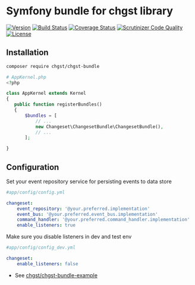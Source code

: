 # Symfony bundle for chgst library

<!-- 0.2.0 -->

[![Version](https://img.shields.io/packagist/v/chgst/chgst-bundle.svg?style=flat-square)](https://packagist.org/packages/chgst/chgst-bundle)
[![Build Status](https://travis-ci.org/chgst/chgst-bundle.svg?branch=develop)](https://travis-ci.org/chgst/chgst-bundle)
[![Coverage Status](https://coveralls.io/repos/github/chgst/chgst-bundle/badge.svg?branch=develop)](https://coveralls.io/github/chgst/chgst-bundle?branch=develop)
[![Scrutinizer Code Quality](https://scrutinizer-ci.com/g/chgst/chgst-bundle/badges/quality-score.png?b=develop)](https://scrutinizer-ci.com/g/chgst/chgst-bundle/?branch=develop)
[![License](https://poser.pugx.org/chgst/chgst-bundle/license.svg)](https://packagist.org/packages/chgst/chgst-bundle)

## Installation

```bash
composer require chgst/chgst-bundle
```

```php
# AppKernel.php
<?php

class AppKernel extends Kernel
{
   public function registerBundles()
   {
       $bundles = [
           // ...
           new Changeset\ChangesetBundle\ChangesetBundle(),
           // ...
       ];

}
```


## Configuration

Set your event repository service for persisting events to data store

```yaml
#app/config/config.yml

changeset:
    event_repository: '@your.preferred.implementation'
    event_bus: '@your.preferred.event_bus.implementation'
    command_handler: '@your.preferred.command_handler.implementation'
    enable_listeners: true

```

Make sure you disable listeners in dev and test env

```yaml
#app/config/config_dev.yml

changeset:
    enable_listeners: false
```

* See [chgst/chgst-bundle-example](https://github.com/chgst/chgst-bundle-example)


